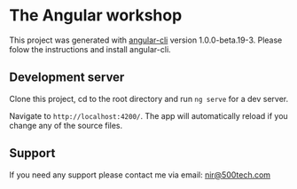 # The Angular workshop

This project was generated with [angular-cli](https://github.com/angular/angular-cli) version 1.0.0-beta.19-3.
Please folow the instructions and install angular-cli.  

## Development server
Clone this project, cd to the root directory and 
run `ng serve` for a dev server.

Navigate to `http://localhost:4200/`. 
The app will automatically reload if you change any of the source files.

## Support
If you need any support please contact me via email: nir@500tech.com